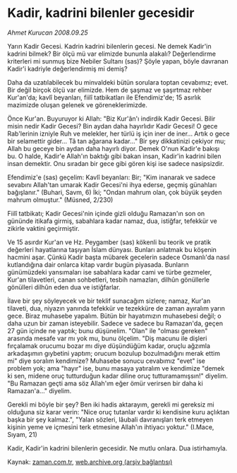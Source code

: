 # Kadir, kadrini bilenler gecesidir

*Ahmet Kurucan 2008.09.25*

<tr><td class="metin" colspan="2" style="padding-top: 20px; padding-left: 5px; padding-right: 10px;">Yarın Kadir Gecesi. Kadrin kadrini bilenlerin gecesi. Ne demek Kadir'in kadrini bilmek? Bir ölçü mü var elimizde bununla alakalı? Değerlendirme kriterleri mi sunmuş bize Nebiler Sultanı (sas)? Şöyle yapan, böyle davranan Kadir'i kadriyle değerlendirmiş mi demiş?</td></tr><tr><td class="metin" colspan="2" style="padding-top: 20px; padding-left: 5px; padding-right: 10px;"><p> Daha da uzatılabilecek bu minvaldeki bütün sorulara toptan cevabımız; evet. Bir değil birçok ölçü var elimizde. Hem de şaşmaz ve şaşırtmaz rehber Kur'an'da; kavlî beyanları, fiilî tatbikatları ile Efendimiz'de; 15 asırlık mazimizde oluşan gelenek ve göreneklerimizde. 
<p> Önce Kur'an. Buyuruyor ki Allah: "Biz Kur'ân'ı indirdik Kadir Gecesi. Bilir misin nedir Kadir Gecesi? Bin aydan daha hayırlıdır Kadir Gecesi! O gece Rab'lerinin izniyle Ruh ve melekler, her türlü iş için iner de iner... Artık o gece bir selamettir gider... Tâ tan ağarana kadar..." Bir şey dikkatinizi çekiyor mu; Allah bu geceye bin aydan daha hayırlı diyor. Demek O'nun Kadir'e bakışı bu. O halde, Kadir'e Allah'ın baktığı gibi bakan insan, Kadir'in kadrini bilen insan demektir. Onu sıradan bir gece gibi gören kişi ise sadece nasipsizdir. 
<p> Efendimiz'e (sas) geçelim: Kavlî beyanları: Bir; "Kim inanarak ve sadece sevabını Allah'tan umarak Kadir Gecesi'ni ihya ederse, geçmiş günahları bağışlanır." (Buhari, Savm, 6) İki; "Ondan mahrum olan, çok büyük şeyden mahrum olmuştur." (Müsned, 2/230)
<p> Fiilî tatbikatı; Kadir Gecesi'nin içinde gizli olduğu Ramazan'ın son on gününde itikafa girmiş, sabahlara kadar namaz, dua, istiğfar, tefekkür ve zikirle vaktini geçirmiştir. 
<p> Ve 15 asırdır Kur'an ve Hz. Peygamber (sas) kökenli bu teorik ve pratik değerleri hayatlarına taşıyan İslam dünyası. Bunları anlatmak bu köşenin hacmini aşar. Çünkü Kadir başta mübarek gecelerin sadece Osmanlı'da nasıl kutlandığına dair onlarca kitap vardır bugün piyasada. Bunların günümüzdeki yansımaları ise sabahlara kadar cami ve türbe gezmeler, Kur'an tilavetleri, canan sohbetleri, tesbih namazları, dilhûn gönüllerle gönülleri dilhûn eden dua ve istiğfarlar. 
<p> İlave bir şey söyleyecek ve bir teklif sunacağım sizlere; namaz, Kur'an tilaveti, dua, niyazın yanında tefekkür ve tezekküre de zaman ayıralım yarın gece. Biraz muhasebe yapalım. Bütün bir hayatımızın muhasebesi değil; o daha uzun bir zaman isteyebilir. Sadece ve sadece bu Ramazan'da, geçen 27 gün içinde ne yaptık; bunu düşünelim. "Olan" ile "olması gereken" arasında mesafe var mı yok mu, bunu ölçelim. "Diş macunu ile dişleri fırçalamak orucumu bozar mı diye düşündüğüm kadar, oruçlu ağzımla arkadaşımın gıybetini yaptım; orucum bozulup bozulmadığını merak ettim mi" diye soralım kendimize? Muhasebe sonucu cevabımız "evet" ise problem yok; ama "hayır" ise, bunu masaya yatıralım ve kendimize "demek ki sen, midene oruç tutturduğun kadar diline oruç tutturamamışsın!" diyelim. "Bu Ramazan geçti ama söz Allah'ım eğer ömür verirsen bir daha ki Ramazan'a..." diyelim. 
<p> Gerekli mi böyle bir şey? Ben iki hadis aktarayım, gerekli mi gereksiz mi olduğuna siz karar verin: "Nice oruç tutanlar vardır ki kendisine kuru açlıktan başka bir şey kalmaz.", "Yalan sözleri, lâubali davranışları terk etmeyen kişinin yeme ve içmesini terk etmesine Allah'ın ihtiyacı yoktur." (I.Mace, Sıyam, 21)
<p> Kadir, Kadir'in kadrini bilenlerin gecesidir. Ne mutlu onlara. Dua istirhamıyla. <br/></p></p></p></p></p></p></p></p></td></tr>

Kaynak: [zaman.com.tr](http://zaman.com.tr/yazar.do?yazino=742263), [web.archive.org (arşiv bağlantısı)](http://web.archive.org/web/20080928060440/http://www.zaman.com.tr:80/yazar.do?yazino=742263)
